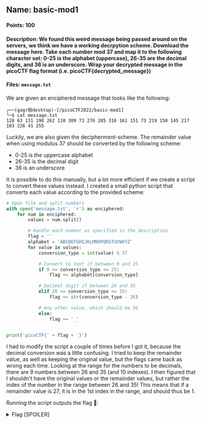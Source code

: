 ## Name: basic-mod1
#### Points: 100
#### Description: We found this weird message being passed around on the servers, we think we have a working decrpytion scheme. Download the message here. Take each number mod 37 and map it to the following character set: 0-25 is the alphabet (uppercase), 26-35 are the decimal digits, and 36 is an underscore. Wrap your decrypted message in the picoCTF flag format (i.e. picoCTF{decrypted_message})
#### Files: `message.txt`

We are given an enciphered message that looks like the following:

```console
┌──(gagr㉿desktop)-[/picoCTF2022/basic-mod1]
└─$ cat message.txt
128 63 131 198 262 110 309 73 276 285 316 161 151 73 219 150 145 217 103 226 41 255
```
Luckily, we are also given the decipherment-scheme.
The remainder value when using modulus 37 should be converted by the following scheme: 

* 0-25 is the uppercase alphabet
* 26-35 is the decimal digit
* 36 is an underscore

It is possible to do this manually, but a lot more efficient if we create a script to convert these values instead.
I created a small python script that converts each value according to the provided scheme:

```python
# Open file and split numbers
with open('message.txt', 'r') as enciphered:
    for num in enciphered:
        values = num.split()

        # Handle each number as specified in the description
        flag = ''
        alphabet = 'ABCDEFGHIJKLMNOPQRSTUVWXYZ'
        for value in values:
            conversion_type = int(value) % 37

            # Convert to text if between 0 and 25
            if 0 <= conversion_type <= 25:
                flag += alphabet[conversion_type]

            # Decimal digit if between 26 and 35
            elif 26 <= conversion_type <= 35:
                flag += str(conversion_type - 26)

            # Any other value, which should be 36
            else:
                flag += '_'


print('picoCTF{' + flag + '}')
```

I had to modify the script a couple of times before I got it, because the decimal conversion was a little confusing. I tried to keep the remainder value, as well
as keeping the original value, but the flags came back as wrong each time. Looking at the range for the numbers to be decimals, there are 9 numbers between 26 and 35 (and 10 indexes).
I then figured that I shouldn't have the original values or the remainder values, but rather the index of the number in the range between 26 and 35! 
This means that if a remainder value is 27, it is in the 1st index in the range, and should thus be 1. 

Running the script outputs the flag 🚩:

<details>
  <summary>Flag [SPOILER]</summary>
  
  ```console
  
  ┌──(gagr㉿desktop)-[/picoCTF2022/basic-mod1]
  └─$ python3 converter.py
  picoCTF{R0UND_N_R0UND_8C863EE7}
  
  ```
  
  
</details>
